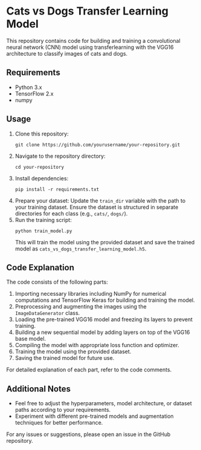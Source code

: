 
  <h1>Cats vs Dogs Transfer Learning Model</h1>

  <p>This repository contains code for building and training a convolutional neural network (CNN) model using transferlearning with the VGG16 architecture to classify images of cats and dogs.</p>

  <h2>Requirements</h2>

  <ul>
      <li>Python 3.x</li>
      <li>TensorFlow 2.x</li>
      <li>numpy</li>
  </ul>

  <h2>Usage</h2>

  <ol>
      <li>Clone this repository:</li>
      <pre><code>git clone https://github.com/yourusername/your-repository.git</code></pre>
      <li>Navigate to the repository directory:</li>
      <pre><code>cd your-repository</code></pre>
      <li>Install dependencies:</li>
      <pre><code>pip install -r requirements.txt</code></pre>
      <li>Prepare your dataset: Update the <code>train_dir</code> variable with the path to your training dataset. Ensure the dataset is structured in separate directories for each class (e.g., <code>cats/</code>,
          <code>dogs/</code>).</li>
        <li>Run the training script:</li>
        <pre><code>python train_model.py</code></pre>
        <p>This will train the model using the provided dataset and save the trained model as
        <code>cats_vs_dogs_transfer_learning_model.h5</code>.</p>
  </ol>

  <h2>Code Explanation</h2>

  <p>The code consists of the following parts:</p>

  <ol>
      <li>Importing necessary libraries including NumPy for numerical computations and TensorFlow Keras for building
            and training the model.</li>
      <li>Preprocessing and augmenting the images using the <code>ImageDataGenerator</code> class.</li>
      <li>Loading the pre-trained VGG16 model and freezing its layers to prevent training.</li>
      <li>Building a new sequential model by adding layers on top of the VGG16 base model.</li>
      <li>Compiling the model with appropriate loss function and optimizer.</li>
      <li>Training the model using the provided dataset.</li>
      <li>Saving the trained model for future use.</li>
  </ol>

  <p>For detailed explanation of each part, refer to the code comments.</p>

  <h2>Additional Notes</h2>

  <ul>
      <li>Feel free to adjust the hyperparameters, model architecture, or dataset paths according to your
            requirements.</li>
      <li>Experiment with different pre-trained models and augmentation techniques for better performance.</li>
  </ul>

  <p>For any issues or suggestions, please open an issue in the GitHub repository.</p>

